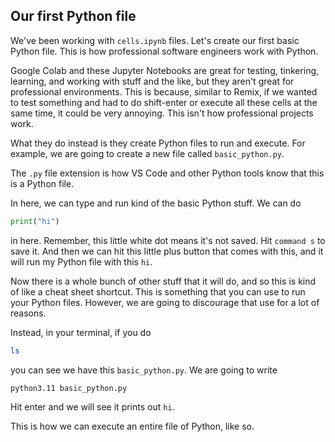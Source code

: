 ## Our first Python file

We've been working with `cells.ipynb` files. Let's create our first basic Python file. This is how professional software engineers work with Python.

Google Colab and these Jupyter Notebooks are great for testing, tinkering, learning, and working with stuff and the like, but they aren't great for professional environments. This is because, similar to Remix, if we wanted to test something and had to do shift-enter or execute all these cells at the same time, it could be very annoying. This isn't how professional projects work.

What they do instead is they create Python files to run and execute. For example, we are going to create a new file called `basic_python.py`.

The `.py` file extension is how VS Code and other Python tools know that this is a Python file.

In here, we can type and run kind of the basic Python stuff. We can do

```python
print("hi")
```

in here. Remember, this little white dot means it's not saved. Hit `command s` to save it. And then we can hit this little plus button that comes with this, and it will run my Python file with this `hi`.

Now there is a whole bunch of other stuff that it will do, and so this is kind of like a cheat sheet shortcut. This is something that you can use to run your Python files. However, we are going to discourage that use for a lot of reasons.

Instead, in your terminal, if you do

```bash
ls
```

you can see we have this `basic_python.py`. We are going to write

```bash
python3.11 basic_python.py
```

Hit enter and we will see it prints out `hi`.

This is how we can execute an entire file of Python, like so.
